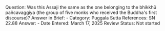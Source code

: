 Question: Was this Assaji the same as the one belonging to the bhikkhū pañcavaggiya (the group of five monks who received the Buddha's first discourse)?
Answer in Brief: -
 Category: Puggala
Sutta References: SN 22.88
Answer: -
Date Entered: March 17, 2025
Review Status: Not started